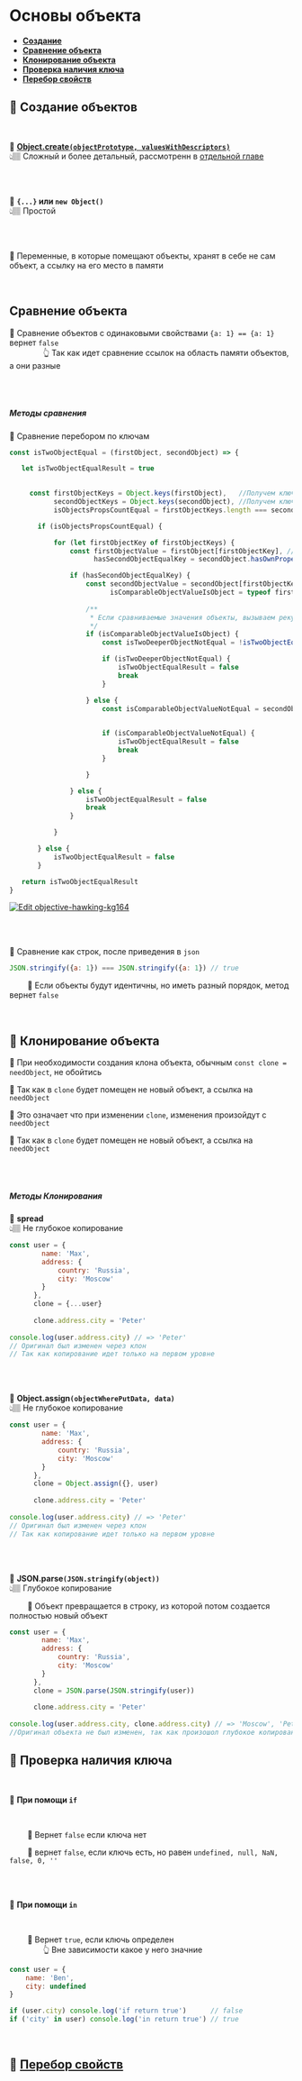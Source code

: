 # Основы объекта

* **<a href="#create">Создание</a>**
* **<a href="#compare">Сравнение объекта</a>**
* **<a href="#clone">Клонирование объекта</a>**
* **<a href="#key-exist">Проверка наличия ключа</a>**
* **<a href="../../../cycles/readme.md#-for-inoff">Перебор свойств</a>**

## 🚩 <a name="create">Создание объектов</a>

<br>

💠 **<a href="./../create-with-descriptors">Object.create`(objectPrototype, valuesWithDescriptors)`</a>**   
👆🏽 Сложный и более детальный, рассмотренн в <a href="./../create-with-descriptors">отдельной главе</a>
 

<br>
<br>

💠 **`{...}` или `new Object()`**   
👆🏽 Простой

<br>
<br>

🛑 Переменные, в которые помещают объекты, хранят в себе не сам объект, а ссылку на его место в памяти        

<br>

## <a name="compare">Сравнение объекта</a> 

🛑 Сравнение объектов с одинаковыми свойствами `{a: 1} == {a: 1}` вернет `false`  
&emsp;&emsp;&emsp;&emsp; 👆 Так как идет сравнение ссылок на область памяти объектов, а они разные   

<br>
<br>

##### Методы сравнения
 
 
 
💠 Сравнение перебором по ключам
 ```javascript
const isTwoObjectEqual = (firstObject, secondObject) => {

    let isTwoObjectEqualResult = true
    

      const firstObjectKeys = Object.keys(firstObject),   //Получем ключи объектов
            secondObjectKeys = Object.keys(secondObject), //Получем ключи объектов
            isObjectsPropsCountEqual = firstObjectKeys.length === secondObjectKeys.length //Если кол-во ключей одинаковое, начинаем сравнивать

        if (isObjectsPropsCountEqual) {

            for (let firstObjectKey of firstObjectKeys) {
                const firstObjectValue = firstObject[firstObjectKey], //Берем значение первого
                      hasSecondObjectEqualKey = secondObject.hasOwnProperty(firstObjectKey) //Проверяем что у второго есть такой же ключь(не в прототипе) 

                if (hasSecondObjectEqualKey) {
                    const secondObjectValue = secondObject[firstObjectKey], //Берем значение второго
                          isComparableObjectValueIsObject = typeof firstObjectValue === "object" && typeof secondObjectValue === "object"
                    
                    /**
                     * Если сравниваемые значения объекты, вызываем рекурсию
                     */
                    if (isComparableObjectValueIsObject) {
                        const isTwoDeeperObjectNotEqual = !isTwoObjectEqual(firstObjectValue, secondObjectValue)

                        if (isTwoDeeperObjectNotEqual) {
                            isTwoObjectEqualResult = false
                            break
                        }

                    } else {
                        const isComparableObjectValueNotEqual = secondObjectValue !== firstObjectValue

                        
                        if (isComparableObjectValueNotEqual) {
                            isTwoObjectEqualResult = false
                            break
                        }

                    }

                } else {
                    isTwoObjectEqualResult = false
                    break
                }

            }

        } else {
            isTwoObjectEqualResult = false
        }

    return isTwoObjectEqualResult
}
```
[![Edit objective-hawking-kg164](https://codesandbox.io/static/img/play-codesandbox.svg)](https://codesandbox.io/s/objective-hawking-kg164?fontsize=14&hidenavigation=1&theme=dark)

<br><br>

💠 Сравнение как строк, после приведения в `json`
```javascript
JSON.stringify({a: 1}) === JSON.stringify({a: 1}) // true
```
&emsp;&emsp; 🔸 Если объекты будут идентичны, но иметь разный порядок, метод вернет `false`      

<br>

## 🚩 <a name="clone">Клонирование объекта</a>
🎯 При необходимости создания клона объекта, обычным `const clone = needObject`, не обойтись

🎯 Так как в `clone` будет помещен не новый объект, а ссылка на `needObject`

🎯 Это означает что при изменении `clone`, изменения произойдут с `needObject`   

🎯 Так как в `clone` будет помещен не новый объект, а ссылка на `needObject`
  
<br>
<br>

##### Методы Клонирования


💠 **spread**  
👆🏽 Не глубокое копирование   
```javascript
const user = {
        name: 'Max',
        address: {
            country: 'Russia',
            city: 'Moscow'
        }
      },
      clone = {...user}
      
      clone.address.city = 'Peter'
      
console.log(user.address.city) // => 'Peter'
// Оригинал был изменен через клон
// Так как копирование идет только на первом уровне      
```

<br><br>

💠 **Object.assign`(objectWherePutData, data)`**  
👆🏽 Не глубокое копирование
```javascript
const user = {
        name: 'Max',
        address: {
            country: 'Russia',
            city: 'Moscow'
        }
      },
      clone = Object.assign({}, user)
      
      clone.address.city = 'Peter'
      
console.log(user.address.city) // => 'Peter'
// Оригинал был изменен через клон
// Так как копирование идет только на первом уровне      
```

<br><br>

💠 **JSON.parse`(JSON.stringify(object))`**  
👆🏽 Глубокое копирование
  
&emsp;&emsp; 🔹 Объект превращается в строку, из которой потом создается полностью новый объект        
  
```javascript
const user = {
        name: 'Max',
        address: {
            country: 'Russia',
            city: 'Moscow'
        }
      },
      clone = JSON.parse(JSON.stringify(user))
      
      clone.address.city = 'Peter'
      
console.log(user.address.city, clone.address.city) // => 'Moscow', 'Peter'
//Оригинал объекта не был изменен, так как произошол глубокое копирование  
```

## 🚩 <a name="key-exist">Проверка наличия ключа</a>

<br>

💠 **При помощи `if`**   

<br>

&emsp;&emsp; 🔹 Вернет `false` если ключа нет  

&emsp;&emsp; 🔹 вернет `false`, если ключь есть, но равен `undefined, null, NaN, false, 0, ''` 

<br>
<br>

💠 **При помощи `in`**   

<br>

&emsp;&emsp; 🔹 Вернет `true`, если ключь определен  
&emsp;&emsp;&emsp;&emsp; 👆 Вне зависимости какое у него значние   

```javascript
const user = {
    name: 'Ben',
    city: undefined
}

if (user.city) console.log('if return true')      // false
if ('city' in user) console.log('in return true') // true
```

<br>
    
## 🚩 <a href="../../../cycles/readme.md#-for-inoff">Перебор свойств</a>
